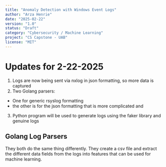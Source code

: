 ```yaml
---
title: "Anomaly Detection with Windows Event Logs"
author: "Arza Henrie"
date: "2025-02-22"
version: "1.0"
status: "Draft"
category: "Cybersecurity / Machine Learning"
project: "CS Capstone - UAB"
license: "MIT"
---
```


# Updates for 2-22-2025
1. Logs are now being sent via nxlog in json formatting, so more data is captured
2. Two Golang parsers:
  - One for generic rsyslog formatting
  - the other is for the json formatting that is more complicated and
3. Python program will be used to generate logs using the faker library and genuine logs

## Golang Log Parsers
They both do the same thing differently. They create a csv file and extract the different data fields from the logs into features that can be used for machine learning.
